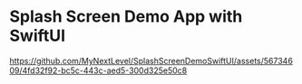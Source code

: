 # Splash Screen Demo App with SwiftUI

https://github.com/MyNextLevel/SplashScreenDemoSwiftUI/assets/56734609/4fd32f92-bc5c-443c-aed5-300d325e50c8

